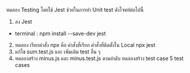 ทดลอง Testing โดยใช้ Jest ช่วยในการทำ Unit test
ดังโจทย์ต่อไปนี้
1. ลง Jest 
  - terminal :
    npm install --save-dev jest
2. ทดลอง เรียกคำสั่ง npx คือ คำสั่งที่เรียก คำสั่งที่ติดตั้งใน Local
  npx jest
3. แก้ไข sum.test.js และ เพิ่มเติม test อื่น ๆ
4. ทดลองสร้าง minus.js และ minus.test.js ตามลำดับ ทดลองสร้าง test case 5 test cases